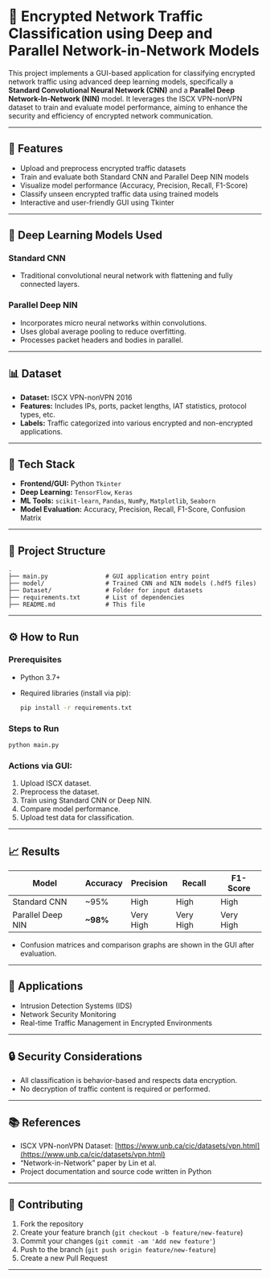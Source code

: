 
# 🔐 Encrypted Network Traffic Classification using Deep and Parallel Network-in-Network Models

This project implements a GUI-based application for classifying encrypted network traffic using advanced deep learning models, specifically a **Standard Convolutional Neural Network (CNN)** and a **Parallel Deep Network-In-Network (NIN)** model. It leverages the ISCX VPN-nonVPN dataset to train and evaluate model performance, aiming to enhance the security and efficiency of encrypted network communication.

---

## 🚀 Features

* Upload and preprocess encrypted traffic datasets
* Train and evaluate both Standard CNN and Parallel Deep NIN models
* Visualize model performance (Accuracy, Precision, Recall, F1-Score)
* Classify unseen encrypted traffic data using trained models
* Interactive and user-friendly GUI using Tkinter

---

## 🧠 Deep Learning Models Used

### Standard CNN

* Traditional convolutional neural network with flattening and fully connected layers.

### Parallel Deep NIN

* Incorporates micro neural networks within convolutions.
* Uses global average pooling to reduce overfitting.
* Processes packet headers and bodies in parallel.

---

## 📊 Dataset

* **Dataset:** ISCX VPN-nonVPN 2016
* **Features:** Includes IPs, ports, packet lengths, IAT statistics, protocol types, etc.
* **Labels:** Traffic categorized into various encrypted and non-encrypted applications.

---

## 🧰 Tech Stack

* **Frontend/GUI:** Python `Tkinter`
* **Deep Learning:** `TensorFlow`, `Keras`
* **ML Tools:** `scikit-learn`, `Pandas`, `NumPy`, `Matplotlib`, `Seaborn`
* **Model Evaluation:** Accuracy, Precision, Recall, F1-Score, Confusion Matrix

---

## 📁 Project Structure

```
.
├── main.py                # GUI application entry point
├── model/                 # Trained CNN and NIN models (.hdf5 files)
├── Dataset/               # Folder for input datasets
├── requirements.txt       # List of dependencies
├── README.md              # This file
```

---

## ⚙️ How to Run

### Prerequisites

* Python 3.7+
* Required libraries (install via pip):

  ```bash
  pip install -r requirements.txt
  ```

### Steps to Run

```bash
python main.py
```

### Actions via GUI:

1. Upload ISCX dataset.
2. Preprocess the dataset.
3. Train using Standard CNN or Deep NIN.
4. Compare model performance.
5. Upload test data for classification.

---

## 📈 Results

| Model             | Accuracy  | Precision | Recall    | F1-Score  |
| ----------------- | --------- | --------- | --------- | --------- |
| Standard CNN      | \~95%     | High      | High      | High      |
| Parallel Deep NIN | **\~98%** | Very High | Very High | Very High |

* Confusion matrices and comparison graphs are shown in the GUI after evaluation.

---

## 🔐 Applications

* Intrusion Detection Systems (IDS)
* Network Security Monitoring
* Real-time Traffic Management in Encrypted Environments

---

## 🔒 Security Considerations

* All classification is behavior-based and respects data encryption.
* No decryption of traffic content is required or performed.

---

## 📚 References

* ISCX VPN-nonVPN Dataset: [https://www.unb.ca/cic/datasets/vpn.html](https://www.unb.ca/cic/datasets/vpn.html)
* “Network-in-Network” paper by Lin et al.
* Project documentation and source code written in Python

---

## 🤝 Contributing

1. Fork the repository
2. Create your feature branch (`git checkout -b feature/new-feature`)
3. Commit your changes (`git commit -am 'Add new feature'`)
4. Push to the branch (`git push origin feature/new-feature`)
5. Create a new Pull Request

---
